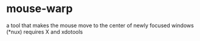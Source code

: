 # mouse-warp
a tool that makes the mouse move to the center of newly focused windows (*nux)
requires X and xdotools
